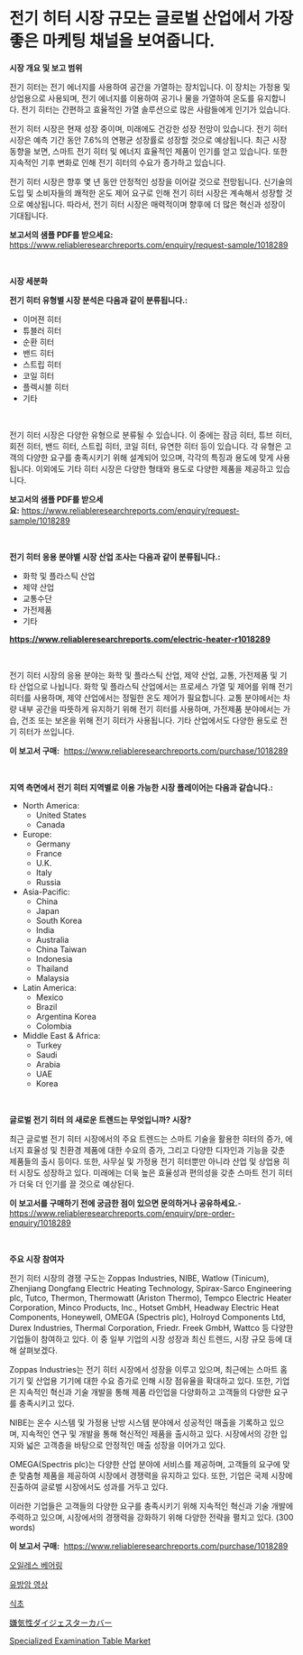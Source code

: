 <p><h1>전기 히터 시장 규모는 글로벌 산업에서 가장 좋은 마케팅 채널을 보여줍니다.</h1></p><p><strong>시장 개요 및 보고 범위</strong></p>
<p><p>전기 히터는 전기 에너지를 사용하여 공간을 가열하는 장치입니다. 이 장치는 가정용 및 상업용으로 사용되며, 전기 에너지를 이용하여 공기나 물을 가열하여 온도를 유지합니다. 전기 히터는 간편하고 효율적인 가열 솔루션으로 많은 사람들에게 인기가 있습니다.</p><p>전기 히터 시장은 현재 성장 중이며, 미래에도 건강한 성장 전망이 있습니다. 전기 히터 시장은 예측 기간 동안 7.6%의 연평균 성장률로 성장할 것으로 예상됩니다. 최근 시장 동향을 보면, 스마트 전기 히터 및 에너지 효율적인 제품이 인기를 얻고 있습니다. 또한 지속적인 기후 변화로 인해 전기 히터의 수요가 증가하고 있습니다.</p><p>전기 히터 시장은 향후 몇 년 동안 안정적인 성장을 이어갈 것으로 전망됩니다. 신기술의 도입 및 소비자들의 쾌적한 온도 제어 요구로 인해 전기 히터 시장은 계속해서 성장할 것으로 예상됩니다. 따라서, 전기 히터 시장은 매력적이며 향후에 더 많은 혁신과 성장이 기대됩니다.</p></p>
<p><strong>보고서의 샘플 PDF를 받으세요:</strong> <a href="https://www.reliableresearchreports.com/enquiry/request-sample/1018289">https://www.reliableresearchreports.com/enquiry/request-sample/1018289</a></p>
<p>&nbsp;</p>
<p><strong>시장 세분화</strong></p>
<p><strong>전기 히터 유형별 시장 분석은 다음과 같이 분류됩니다.:</strong></p>
<p><ul><li>이머젼 히터</li><li>튜블러 히터</li><li>순환 히터</li><li>밴드 히터</li><li>스트립 히터</li><li>코일 히터</li><li>플렉시블 히터</li><li>기타</li></ul></p>
<p>&nbsp;</p>
<p><p>전기 히터 시장은 다양한 유형으로 분류될 수 있습니다. 이 중에는 잠금 히터, 튜브 히터, 회전 히터, 밴드 히터, 스트립 히터, 코일 히터, 유연한 히터 등이 있습니다. 각 유형은 고객의 다양한 요구를 충족시키기 위해 설계되어 있으며, 각각의 특징과 용도에 맞게 사용됩니다. 이외에도 기타 히터 시장은 다양한 형태와 용도로 다양한 제품을 제공하고 있습니다.</p></p>
<p><strong>보고서의 샘플 PDF를 받으세요:</strong>&nbsp;<a href="https://www.reliableresearchreports.com/enquiry/request-sample/1018289">https://www.reliableresearchreports.com/enquiry/request-sample/1018289</a></p>
<p>&nbsp;</p>
<p><strong> 전기 히터 응용 분야별 시장 산업 조사는 다음과 같이 분류됩니다.:</strong></p>
<p><ul><li>화학 및 플라스틱 산업</li><li>제약 산업</li><li>교통수단</li><li>가전제품</li><li>기타</li></ul></p>
<p><strong><a href="https://www.reliableresearchreports.com/electric-heater-r1018289">https://www.reliableresearchreports.com/electric-heater-r1018289</a></strong></p>
<p>&nbsp;</p>
<p><p>전기 히터 시장의 응용 분야는 화학 및 플라스틱 산업, 제약 산업, 교통, 가전제품 및 기타 산업으로 나뉩니다. 화학 및 플라스틱 산업에서는 프로세스 가열 및 제어를 위해 전기 히터를 사용하며, 제약 산업에서는 정밀한 온도 제어가 필요합니다. 교통 분야에서는 차량 내부 공간을 따뜻하게 유지하기 위해 전기 히터를 사용하며, 가전제품 분야에서는 가습, 건조 또는 보온을 위해 전기 히터가 사용됩니다. 기타 산업에서도 다양한 용도로 전기 히터가 쓰입니다.</p></p>
<p><strong>이 보고서 구매:</strong>&nbsp; <a href="https://www.reliableresearchreports.com/purchase/1018289">https://www.reliableresearchreports.com/purchase/1018289</a></p>
<p>&nbsp;</p>
<p><strong>지역 측면에서 전기 히터 지역별로 이용 가능한 시장 플레이어는 다음과 같습니다.:</strong></p>
<p><ul>
    <li>
        North America:
        <ul>
            <li>United States</li>
            <li>Canada</li>
        </ul>
    </li>
    <li>
        Europe:
        <ul>
            <li>Germany</li>
            <li>France</li>
            <li>U.K.</li>
            <li>Italy</li>
            <li>Russia</li>
        </ul>
    </li>
    <li>
        Asia-Pacific:
        <ul>
            <li>China</li>
            <li>Japan</li>
            <li>South Korea</li>
            <li>India</li>
            <li>Australia</li>
            <li>China Taiwan</li>
            <li>Indonesia</li>
            <li>Thailand</li>
            <li>Malaysia</li>
        </ul>
    </li>
    <li>
        Latin America:
        <ul>
            <li>Mexico</li>
            <li>Brazil</li>
            <li>Argentina Korea</li>
            <li>Colombia</li>
        </ul>
    </li>
    <li>
        Middle East & Africa:
        <ul>
            <li>Turkey</li>
            <li>Saudi</li>
            <li>Arabia</li>
            <li>UAE</li>
            <li>Korea</li>
        </ul>
    </li>
    </ul></p>
<p>&nbsp;</p>
<p><strong>글로벌 전기 히터 의 새로운 트렌드는 무엇입니까? 시장?</strong></p>
<p><p>최근 글로벌 전기 히터 시장에서의 주요 트렌드는 스마트 기술을 활용한 히터의 증가, 에너지 효율성 및 친환경 제품에 대한 수요의 증가, 그리고 다양한 디자인과 기능을 갖춘 제품들의 출시 등이다. 또한, 사무실 및 가정용 전기 히터뿐만 아니라 산업 및 상업용 히터 시장도 성장하고 있다. 미래에는 더욱 높은 효율성과 편의성을 갖춘 스마트 전기 히터가 더욱 더 인기를 끌 것으로 예상된다.</p></p>
<p><strong>이 보고서를 구매하기 전에 궁금한 점이 있으면 문의하거나 공유하세요.</strong>- <a href="https://www.reliableresearchreports.com/enquiry/pre-order-enquiry/1018289">https://www.reliableresearchreports.com/enquiry/pre-order-enquiry/1018289</a></p>
<p>&nbsp;</p>
<p><strong>주요 시장 참여자</strong></p>
<p><p>전기 히터 시장의 경쟁 구도는 Zoppas Industries, NIBE, Watlow (Tinicum), Zhenjiang Dongfang Electric Heating Technology, Spirax-Sarco Engineering plc, Tutco, Thermon, Thermowatt (Ariston Thermo), Tempco Electric Heater Corporation, Minco Products, Inc., Hotset GmbH, Headway Electric Heat Components, Honeywell, OMEGA (Spectris plc), Holroyd Components Ltd, Durex Industries, Thermal Corporation, Friedr. Freek GmbH, Wattco 등 다양한 기업들이 참여하고 있다. 이 중 일부 기업의 시장 성장과 최신 트렌드, 시장 규모 등에 대해 살펴보겠다.</p><p>Zoppas Industries는 전기 히터 시장에서 성장을 이루고 있으며, 최근에는 스마트 홈 기기 및 산업용 기기에 대한 수요 증가로 인해 시장 점유율을 확대하고 있다. 또한, 기업은 지속적인 혁신과 기술 개발을 통해 제품 라인업을 다양화하고 고객들의 다양한 요구를 충족시키고 있다. </p><p>NIBE는 온수 시스템 및 가정용 난방 시스템 분야에서 성공적인 매출을 기록하고 있으며, 지속적인 연구 및 개발을 통해 혁신적인 제품을 출시하고 있다. 시장에서의 강한 입지와 넓은 고객층을 바탕으로 안정적인 매출 성장을 이어가고 있다.</p><p>OMEGA(Spectris plc)는 다양한 산업 분야에 서비스를 제공하며, 고객들의 요구에 맞춘 맞춤형 제품을 제공하여 시장에서 경쟁력을 유지하고 있다. 또한, 기업은 국제 시장에 진출하여 글로벌 시장에서도 성과를 거두고 있다.</p><p>이러한 기업들은 고객들의 다양한 요구를 충족시키기 위해 지속적인 혁신과 기술 개발에 주력하고 있으며, 시장에서의 경쟁력을 강화하기 위해 다양한 전략을 펼치고 있다. (300 words)</p></p>
<p><strong>이 보고서 구매:</strong>&nbsp;&nbsp;<a href="https://www.reliableresearchreports.com/purchase/1018289">https://www.reliableresearchreports.com/purchase/1018289</a></p>
<p><p><a href="https://medium.com/@everettilkinson56562023/%EC%9C%A4%ED%99%9C%EC%9C%A0%EA%B0%80-%EC%97%86%EB%8A%94-%EB%B2%A0%EC%96%B4%EB%A7%81-%EC%8B%9C%EC%9E%A5-2031%EB%85%84%EA%B9%8C%EC%A7%80-%EC%84%B1%EA%B3%B5%EC%A0%81%EC%9D%B8-%EB%B9%84%EC%A6%88%EB%8B%88%EC%8A%A4-%EC%A0%84%EB%9E%B5%EC%9D%98-%EC%97%B4%EC%87%A0-f7f0aa3b153f">오일레스 베어링</a></p><p><a href="https://medium.com/@gummibear5656757/%EC%9C%A0%EB%B0%A9%EC%95%94-%EC%A7%84%EB%8B%A8-%EC%8B%9C%EC%9E%A5-%EB%B3%B4%EA%B3%A0%EC%84%9C%EB%8A%94%EC%9D%B4-%EC%8B%9C%EC%9E%A5%EC%9D%98-%EC%B5%9C%EC%8B%A0-%ED%8A%B8%EB%A0%8C%EB%93%9C%EC%99%80-%EC%84%B1%EC%9E%A5-%EA%B8%B0%ED%9A%8C%EB%A5%BC-%EB%B0%9D%ED%98%80%EC%A4%8D%EB%8B%88%EB%8B%A4-6887f9ee0620">유방암 영상</a></p><p><a href="https://github.com/trmesnao7959541/Market-Research-Report-List-1/blob/main/109920017167.md">식초</a></p><p><a href="https://medium.com/@solomonbode85/%E5%A5%BD%E6%B0%97%E6%80%A7%E6%B6%88%E5%8C%96%E3%82%BF%E3%83%B3%E3%82%AF%E3%81%AE%E3%82%AB%E3%83%90%E3%83%BC%E5%B8%82%E5%A0%B4%E5%88%86%E6%9E%90-%E3%81%9D%E3%81%AEcagr-%E5%B8%82%E5%A0%B4%E3%82%BB%E3%82%B0%E3%83%A1%E3%83%B3%E3%83%86%E3%83%BC%E3%82%B7%E3%83%A7%E3%83%B3-%E3%81%8A%E3%82%88%E3%81%B3%E3%82%B0%E3%83%AD%E3%83%BC%E3%83%90%E3%83%AB%E7%94%A3%E6%A5%AD%E3%81%AE%E6%A6%82%E8%A6%81-deb5020b2dcd">嫌気性ダイジェスターカバー</a></p><p><a href="https://issuu.com/reportprime-2/docs/specialized-examination-table-market-size-2030.ppt">Specialized Examination Table Market</a></p></p>